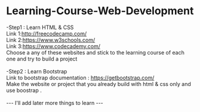 # Learning-Course-Web-Development

-Step1 : Learn HTML & CSS \
Link 1:http://freecodecamp.com/ \
Link 2:https://www.w3schools.com/ \
Link 3:https://www.codecademy.com/ \
Choose a any of these websites and stick to the learning course of each one and try to build a project\
\
-Step2 : Learn Bootstrap \
Link to bootstrap documentation : https://getbootstrap.com/ \
Make the website or project that you already build with html & css only and use boostrap . \
\
--- I'll add later more things to learn ---

